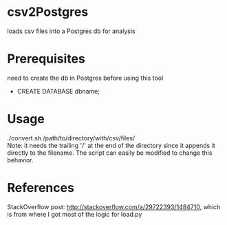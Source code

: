 # csv2Postgres
loads csv files into a Postgres db for analysis

# Prerequisites
need to create the db in Postgres before using this tool<br/>
  * CREATE DATABASE dbname;

# Usage
./convert.sh <postgres-db-name> /path/to/directory/with/csv/files/<br/>
Note: it needs the trailing '/' at the end of the directory since it appends it directly to the filename. The script can easily be modified to change this behavior.

# References
StackOverflow post: http://stackoverflow.com/a/29722393/1484710, which is from where I got most of the logic for load.py
